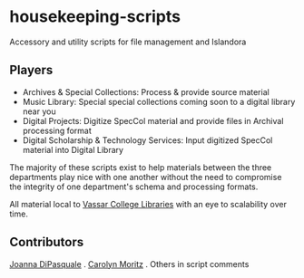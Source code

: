 # housekeeping-scripts
Accessory and utility scripts for file management and Islandora

## Players
* Archives & Special Collections: Process & provide source material
* Music Library: Special special collections coming soon to a digital library near you
* Digital Projects: Digitize SpecCol material and provide files in Archival processing format
* Digital Scholarship & Technology Services: Input digitized SpecCol material into Digital Library

The majority of these scripts exist to help materials between the three departments play nice with one another without the need to compromise the integrity of one department's schema and processing formats.

All material local to [Vassar College Libraries](https://library.vassar.edu) with an eye to scalability over time.

## Contributors
[Joanna DiPasquale](https://github.com/jjdipasquale) . 
[Carolyn Moritz](https://github.com/exsilica) . 
Others in script comments
